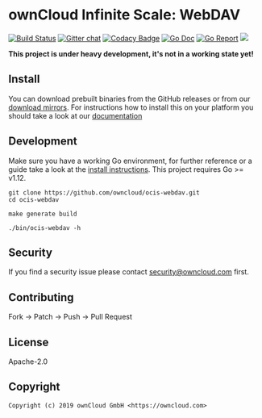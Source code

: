 # ownCloud Infinite Scale: WebDAV

[![Build Status](https://cloud.drone.io/api/badges/owncloud/ocis-webdav/status.svg)](https://cloud.drone.io/owncloud/ocis-webdav)
[![Gitter chat](https://badges.gitter.im/cs3org/reva.svg)](https://gitter.im/cs3org/reva)
[![Codacy Badge](https://api.codacy.com/project/badge/Grade/0913fcc866a344b587bb867fcec5b848)](https://www.codacy.com/app/owncloud/ocis-webdav?utm_source=github.com&amp;utm_medium=referral&amp;utm_content=owncloud/ocis-webdav&amp;utm_campaign=Badge_Grade)
[![Go Doc](https://godoc.org/github.com/owncloud/ocis-webdav?status.svg)](http://godoc.org/github.com/owncloud/ocis-webdav)
[![Go Report](http://goreportcard.com/badge/github.com/owncloud/ocis-webdav)](http://goreportcard.com/report/github.com/owncloud/ocis-webdav)
[![](https://images.microbadger.com/badges/image/owncloud/ocis-webdav.svg)](http://microbadger.com/images/owncloud/ocis-webdav "Get your own image badge on microbadger.com")

**This project is under heavy development, it's not in a working state yet!**

## Install

You can download prebuilt binaries from the GitHub releases or from our [download mirrors](http://download.owncloud.com/ocis/webdav/). For instructions how to install this on your platform you should take a look at our [documentation](https://owncloud.github.cio/ocis-webdav/)

## Development

Make sure you have a working Go environment, for further reference or a guide take a look at the [install instructions](http://golang.org/doc/install.html). This project requires Go >= v1.12.

```console
git clone https://github.com/owncloud/ocis-webdav.git
cd ocis-webdav

make generate build

./bin/ocis-webdav -h
```

## Security

If you find a security issue please contact security@owncloud.com first.

## Contributing

Fork -> Patch -> Push -> Pull Request

## License

Apache-2.0

## Copyright

```console
Copyright (c) 2019 ownCloud GmbH <https://owncloud.com>
```
